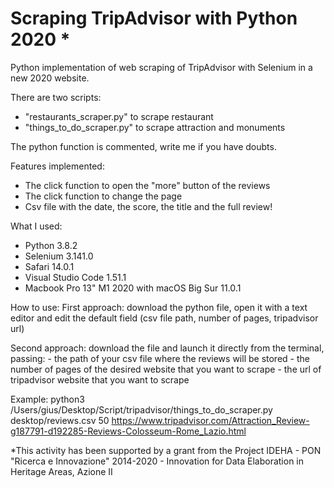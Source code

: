 # Scraping TripAdvisor with Python 2020 *

Python implementation of web scraping of TripAdvisor with Selenium in a new 2020 website.

There are two scripts:
  - "restaurants_scraper.py" to scrape restaurant
  - "things_to_do_scraper.py" to scrape attraction and monuments
  
The python function is commented, write me if you have doubts.

Features implemented: 
  - The click function to open the "more" button of the reviews 
  - The click function to change the page
  - Csv file with the date, the score, the title and the full review!
  
What I used:
  - Python 3.8.2
  - Selenium 3.141.0
  - Safari 14.0.1
  - Visual Studio Code 1.51.1
  - Macbook Pro 13" M1 2020 with macOS Big Sur 11.0.1
  
How to use: 
  First approach: download the python file, open it with a text editor and edit the default field (csv file path, number of pages, tripadvisor url)
  
  Second approach: download the file and launch it directly from the terminal, passing:
      - the path of your csv file where the reviews will be stored
      - the number of pages of the desired website that you want to scrape
      - the url of tripadvisor website that you want to scrape

Example: python3 /Users/gius/Desktop/Script/tripadvisor/things_to_do_scraper.py desktop/reviews.csv 50 https://www.tripadvisor.com/Attraction_Review-g187791-d192285-Reviews-Colosseum-Rome_Lazio.html

*This activity has been supported by a grant from the Project IDEHA - PON "Ricerca e Innovazione" 2014-2020 - Innovation for Data Elaboration in Heritage Areas, Azione II
